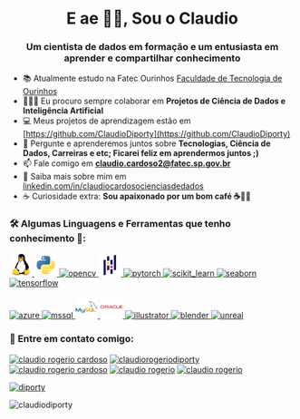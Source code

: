 <h1 align="center">E ae ✌🏾, Sou o Claudio</h1>
<h3 align="center">Um cientista de dados em formação e um entusiasta em aprender e compartilhar conhecimento</h3>

- 📚 Atualmente estudo na Fatec Ourinhos [Faculdade de Tecnologia de Ourinhos](https://www.fatecourinhos.edu.br/)
- 👨🏿‍💻 Eu procuro sempre colaborar em **Projetos de Ciência de Dados e Inteligência Artificial**
- 💻 Meus projetos de aprendizagem estão em [https://github.com/ClaudioDiporty](https://github.com/ClaudioDiporty)
- 💬 Pergunte e aprenderemos juntos sobre **Tecnologias, Ciência de Dados, Carreiras e etc; Ficarei feliz em aprendermos juntos ;)**
- 📫 Fale comigo em **claudio.cardoso2@fatec.sp.gov.br**
- 📖 Saiba mais sobre mim em [linkedin.com/in/claudiocardosocienciasdedados](linkedin.com/in/claudiocardosocienciasdedados)
- ☕ Curiosidade extra: **Sou apaixonado por um bom café ☕✌🏾**


<h3 align="left">🛠️ Algumas Linguagens e Ferramentas que tenho conhecimento 🧐:</h3>
<a href="https://www.linux.org/" target="_blank" rel="noreferrer"> <img src="https://raw.githubusercontent.com/devicons/devicon/master/icons/linux/linux-original.svg" alt="linux" width="40" height="40"/> </a> <a href="https://www.python.org" target="_blank" rel="noreferrer"> <img src="https://raw.githubusercontent.com/devicons/devicon/master/icons/python/python-original.svg" alt="python" width="40" height="40"/> </a> <a href="https://opencv.org/" target="_blank" rel="noreferrer"> <img src="https://www.vectorlogo.zone/logos/opencv/opencv-icon.svg" alt="opencv" width="40" height="40"/> </a>
<a href="https://pandas.pydata.org/" target="_blank" rel="noreferrer"> <img src="https://raw.githubusercontent.com/devicons/devicon/2ae2a900d2f041da66e950e4d48052658d850630/icons/pandas/pandas-original.svg" alt="pandas" width="40" height="40"/></a><a href="https://pytorch.org/" target="_blank" rel="noreferrer"> <img src="https://www.vectorlogo.zone/logos/pytorch/pytorch-icon.svg" alt="pytorch" width="40" height="40"/> </a> <a href="https://scikit-learn.org/" target="_blank" rel="noreferrer"> <img src="https://upload.wikimedia.org/wikipedia/commons/0/05/Scikit_learn_logo_small.svg" alt="scikit_learn" width="40" height="40"/> </a> <a href="https://seaborn.pydata.org/" target="_blank" rel="noreferrer"> <img src="https://seaborn.pydata.org/_images/logo-mark-lightbg.svg" alt="seaborn" width="40" height="40"/></a> <a href="https://www.tensorflow.org" target="_blank" rel="noreferrer"> <img src="https://www.vectorlogo.zone/logos/tensorflow/tensorflow-icon.svg" alt="tensorflow" width="40" height="40"/>  
<p align="left"> <a href="https://azure.microsoft.com/en-in/" target="_blank" rel="noreferrer"> <img src="https://www.vectorlogo.zone/logos/microsoft_azure/microsoft_azure-icon.svg" alt="azure" width="40" height="40"/>  </a>  <a href="https://www.microsoft.com/en-us/sql-server" target="_blank" rel="noreferrer"> <img src="https://www.svgrepo.com/show/303229/microsoft-sql-server-logo.svg" alt="mssql" width="40" height="40"/> </a> <a href="https://www.mysql.com/" target="_blank" rel="noreferrer"> <img src="https://raw.githubusercontent.com/devicons/devicon/master/icons/mysql/mysql-original-wordmark.svg" alt="mysql" width="40" height="40"/> </a> <a href="https://www.oracle.com/" target="_blank" rel="noreferrer"> <img src="https://raw.githubusercontent.com/devicons/devicon/master/icons/oracle/oracle-original.svg" alt="oracle" width="40" height="40"/> <a href="https://www.adobe.com/in/products/illustrator.html" target="_blank" rel="noreferrer"> <img src="https://www.vectorlogo.zone/logos/adobe_illustrator/adobe_illustrator-icon.svg" alt="illustrator" width="40" height="40"/> </a></a>  </a> <a href="https://www.blender.org/" target="_blank" rel="noreferrer"> <img src="https://download.blender.org/branding/community/blender_community_badge_white.svg" alt="blender" width="40" height="40"/>  </a> <a href="https://unrealengine.com/" target="_blank" rel="noreferrer"> <img src="https://raw.githubusercontent.com/kenangundogan/fontisto/036b7eca71aab1bef8e6a0518f7329f13ed62f6b/icons/svg/brand/unreal-engine.svg" alt="unreal" width="40" height="40"/> </a> </p>

<h3 align="left">🔗 Entre em contato comigo:</h3>
<p align="left">
<a href="https://linkedin.com/in/claudio rogerio cardoso" target="blank"><img align="center" src="https://raw.githubusercontent.com/rahuldkjain/github-profile-readme-generator/master/src/images/icons/Social/linked-in-alt.svg" alt="claudio rogerio cardoso" height="30" width="40" /></a>
<a href="https://instagram.com/claudiorogeriodiporty" target="blank"><img align="center" src="https://raw.githubusercontent.com/rahuldkjain/github-profile-readme-generator/master/src/images/icons/Social/instagram.svg" alt="claudiorogeriodiporty" height="30" width="40" /></a>
<a href="https://fb.com/claudio rogerio cardoso" target="blank"><img align="center" src="https://raw.githubusercontent.com/rahuldkjain/github-profile-readme-generator/master/src/images/icons/Social/facebook.svg" alt="claudio rogerio cardoso" height="30" width="40" /></a>
<a href="https://www.youtube.com/c/claudio rogerio" target="blank"><img align="center" src="https://raw.githubusercontent.com/rahuldkjain/github-profile-readme-generator/master/src/images/icons/Social/youtube.svg" alt="claudio rogerio" height="30" width="40" /></a>
<a href="https://kaggle.com/claudio rogerio" target="blank"><img align="center" src="https://raw.githubusercontent.com/rahuldkjain/github-profile-readme-generator/master/src/images/icons/Social/kaggle.svg" alt="claudio rogerio" height="30" width="40" /></a>
</p>
<p align="left"> <a href="https://twitter.com/diporty" target="blank"><img src="https://img.shields.io/twitter/follow/diporty?logo=twitter&style=for-the-badge" alt="diporty" /></a> </p>
<p align="left"> <img src="https://komarev.com/ghpvc/?username=claudiodiporty&label=Profile%20views&color=0e75b6&style=flat" alt="claudiodiporty" /> </p>

<!--
**ClaudioDiporty/ClaudioDiporty** is a ✨ _special_ ✨ repository because its `README.md` (this file) appears on your GitHub profile.

Here are some ideas to get you started:

- 🔭 I’m currently working on ...
- 🌱 I’m currently learning ...
- 👯 I’m looking to collaborate on ...
- 🤔 I’m looking for help with ...
- 💬 Ask me about ...
- 📫 How to reach me: ...
- 😄 Pronouns: ...
- ⚡ Fun fact: ...

<a href="https://twitter.com/diporty" target="blank"><img align="center" src="https://raw.githubusercontent.com/rahuldkjain/github-profile-readme-generator/master/src/images/icons/Social/twitter.svg" alt="diporty" height="30" width="40" /></a>
<p><img align="left" src="https://github-readme-stats.vercel.app/api/top-langs?username=claudiodiporty&show_icons=true&locale=en&layout=compact" alt="claudiodiporty" /></p>
<h3 align="left">📊 Métricas do GitHub:</h3>
<p>&nbsp;<img align="center" src="https://github-readme-stats.vercel.app/api?username=claudiodiporty&show_icons=true&locale=en" alt="claudiodiporty" /></p>
<p><img align="center" src="https://github-readme-streak-stats.herokuapp.com/?user=claudiodiporty&" alt="claudiodiporty" /></p>

-->
